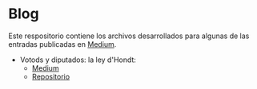 # Blog

Este respositorio contiene los archivos desarrollados para algunas de las entradas publicadas en [Medium](https://medium.com/@pablohigar).

- Votods y diputados: la ley d'Hondt:
    - [Medium](https://medium.com/@pablohigar/votos-y-diputados-la-ley-dhondt-92b07034e640)
    - [Repositorio](https://github.com/papabloblo/blog/tree/master/ley_dhont)



